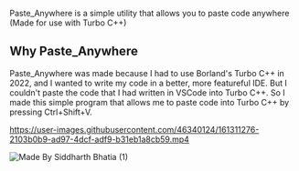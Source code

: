 Paste_Anywhere is a simple utility that allows you to paste code anywhere (Made for use with Turbo C++)

## Why Paste_Anywhere
Paste_Anywhere was made because I had to use Borland's Turbo C++ in 2022, and I wanted to write my code in a better, more featureful IDE. But I couldn't paste the code that I had written in VSCode into Turbo C++. So I made this simple program that allows me to paste code into Turbo C++ by pressing Ctrl+Shift+V.

https://user-images.githubusercontent.com/46340124/161311276-2103b0b9-ad97-4dcf-adf9-b31eb1a8cb59.mp4



![Made By Siddharth Bhatia (1)](https://user-images.githubusercontent.com/46340124/161309185-b67bdc91-9794-4a7e-99ea-a21f02cfe1ee.png)
